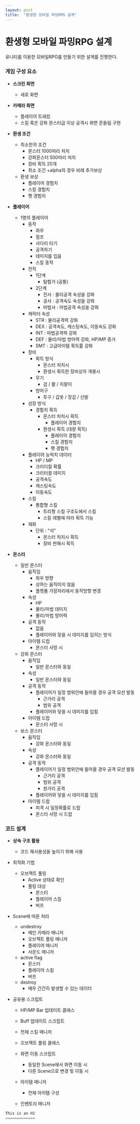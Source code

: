 ```yaml
---
layout: post
title:  "환생형 모바일 파밍RPG 설계"
---
```










# 환생형 모바일 파밍RPG 설계

유니티를 이용한 모바일RPG를 만들기 위한 설계를 진행한다.




### 게임 구성 요소



* **스크린 화면**

  * 세로 화면

* **카메라 화면**

  * 플레이어 트래킹
  * 스킬 혹은 강화 몬스터급 이상 공격시 화면 흔들림 구현

* **환생 조건**

  * 최소한의 조건
    * 몬스터 1000마리 처치
    * 강화몬스터 500마리 처치
    * 장비 획득 20개
    * 최소 조건 +alpha의 경우 비례 추가보상
  * 환생 보상
    * 플레이어 경험치
    * 스킬 경험치
    * 펫 경험치

* **플레이어**

  * 1명의 플레이어
    * 동작
      * 좌우
      * 점프
      * 사다리 타기
      * 공격하기
      * 데미지를 입음
      * 스킬 동작
    * 전직
      * 1단계 
        * 탐험가 (공통)
      * 2단계
        * 전사 : 물리공격 속성을 강화
        * 궁사 : 공격속도 속성을 강화
        * 마법사 : 마법공격 속성을 강화
    * 캐릭터 속성
      * STR : 물리공격력 강화
      * DEX : 공격속도, 캐스팅속도, 이동속도 강화
      * INT : 마법공격력 강화
      * DEF : 물리/마법 방어력 강화, HP/MP 증가
      * SMT : 고급아이템 획득률 강화
    * 장비
      * 획득 방식
        * 몬스터 처치시
        * 환생시 획득한 장비상자 개봉시
      * 무기
        * 검 / 활 / 지팡이
      * 방어구
        * 투구 / 갑옷 / 장갑 / 신발
    * 성장 방식
      * 경험치 획득
        * 몬스터 처치시 획득
          * 플레이어 경험치
        * 환생시 획득 (대량 획득)
          * 플레이어 경험치
          * 스킬 경험치
          * 펫 경험치
    * 플레이어 능력치 데이터
      * HP / MP
      * 크리티컬 확률
      * 크리터컬 데미지
      * 공격속도
      * 캐스팅속도
      * 이동속도
    * 스킬
      * 통합형 스킬
        * 트리형 스킬 구조도에서 스킬
        * 스킬 레벨에 따라 획득 가능
    * 재화
      * 단위 : "석"
        * 몬스터 처치시 획득
        * 장비 판매시 획득

* **몬스터**

  * 일반 몬스터
    * 움직임
      * 좌우 방향
      * 상하는 움직이지 않음
      * 플랫폼 가장자리에서 동작방향 변경
    * 속성
      * HP
      * 물리/마법 데미지
      * 물리/마법 방어력
    * 공격 동작
      * 없음
      * 플레이어와 닿을 시 데미지를 입히는 방식
    * 아이템 드랍
      * 몬스터 사망 시
  * 강화 몬스터
    * 움직임
      * 일반 몬스터와 동일
    * 속성
      * 일반 몬스터와 동일
    * 공격 동작
      * 플레이어가 일정 범위안에 들어올 경우 공격 모션 발동
        * 근거리 공격
        * 범위 공격
      * 플레이어와 닿을 시 데미지를 입힘
    * 아이템 드랍
      * 몬스터 사망 시
  * 보스 몬스터
    * 움직임
      * 강화 몬스터와 동일
    * 속성
      * 강화 몬스터와 동일
    * 공격 동작
      * 플레이어가 일정 범위안에 들어올 경우 공격 모션 발동
        * 근거리 공격
        * 범위 공격
        * 원거리 공격
      * 플레이어와 닿을 시 데미지를 입힘
    * 아이템 드랍
      * 피격 시 일정확률로 드랍
      * 몬스터 사망 시 드랍

  

  

  ### 

### 코드 설계

* **상속 구조 활용**

  * 코드 재사용성을 높이기 위해 사용

* 최적화 기법

  * 오브젝트 풀링
    * Active 상태로 확인
    * 풀링 대상
      * 몬스터
      * 플레이어 스킬
      * 버프

* Scene에 따른 처리

  * undestroy
    * 메인 카메라 매니저
    * 오브젝트 풀링 매니저
    * 플레이어 매니저
    * 사운드 매니저
  * active flag
    * 몬스터
    * 플레이어 스킬
    * 버프
  * destroy
    * 매우 간간히 발생할 수 있는 데이터

* 공유용 스크립트

  * HP/MP Bar 업데이트 클래스

  * Buff 업데이트 스크립트

  * 전체 스킬 매니저

  * 오브젝트 풀링 클래스

  * 화면 이동 스크립트

    * 동일한 Scene에서 화면 이동 시
    * 다른 Scene으로 변경 및 이동 시

  * 아이템 매니저

    * 전체 아이템 구성

  * 인벤토리 매니저

    



```C++
This is an H1
=============
```
